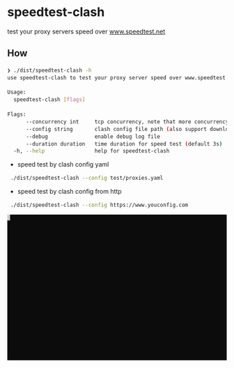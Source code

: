 # speedtest-clash

test your proxy servers speed over www.speedtest.net

## How

```bash
❯ ./dist/speedtest-clash -h
use speedtest-clash to test your proxy server speed over www.speedtest.net

Usage:
  speedtest-clash [flags]

Flags:
      --concurrency int     tcp concurrency, note that more concurrency will use more traffic (default 1)
      --config string       clash config file path (also support download from http such as your clash subscribe link)
      --debug               enable debug log file
      --duration duration   time duration for speed test (default 3s)
  -h, --help                help for speedtest-clash
```

* speed test by clash config yaml

```bash
 ./dist/speedtest-clash --config test/proxies.yaml
```

* speed test by clash config from http

```bash
 ./dist/speedtest-clash --config https://www.youconfig.com
```

![Example](./docs/example.svg)
